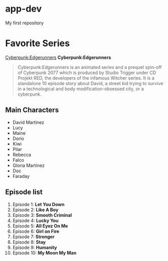 # app-dev
My first repository 

# Favorite Series
[Cyberpunk:Edgerunners](https://gogoanime.tel/cyberpunk-edgerunners-episode-6)
**Cyberpunk:Edgerunners**
> Cyberpunk:Edgerunners is an animated series and a prequel spin-off of Cyberpunk 2077 which is produced by Studio Trigger under CD Projekt RED, the developers of the infamous Witcher series. It is a standalone 10 episode story about David, a street kid trying to survive in a technological and body modification-obsessed city, or a cyberpunk.

**Main Characters** 	 
---
- David Martinez
- Lucy
- Maine
- Dorio
- Kiwi
- Pilar
- Rebecca
- Falco
- Gloria Martinez
- Doc
- Faraday

**Episode list** 
---
1.  Episode 1: **Let You Down**  
2.  Episode 2: **Like A Boy** 
3.  Episode 3: **Smooth Criminal** 
4.  Episode 4: **Lucky You** 
5.  Episode 5: **All Eyez On Me** 
6.  Episode 6: **Girl on Fire** 
7.  Episode 7: **Stronger**
8.  Episode 8: **Stay** 
9.  Episode 9: **Humanity**
10. Episode 10: **My Moon My Man** 


